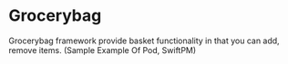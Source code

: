 # Grocerybag
Grocerybag framework provide basket functionality in that you can add, remove items. (Sample Example Of Pod, SwiftPM)

